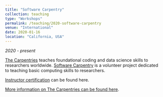 ```yaml
---
title: "Software Carpentry"
collection: teaching
type: "Workshops"
permalink: /teaching/2020-software-carpentry
venue: "International"
date: 2020-01-16
location: "California, USA"
---
```


*2020 - present*

[The Carpentries](https://carpentries.org/) teaches foundational coding and data science skills to researchers worldwide. [Software Carpentry](https://software-carpentry.org/) is a volunteer project dedicated to teaching basic computing skills to researchers.

[Instructor certification](https://github.com/carpentries/certification/blob/master/swc-instructor/chen_tyrone.pdf) can be found here.

[More information on The Carpentries can be found here](https://carpentries.org/about/).
